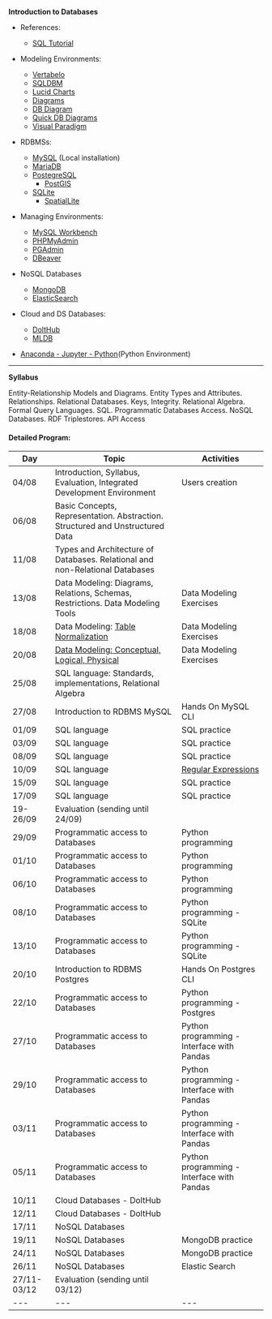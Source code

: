 **Introduction to Databases**

+ References:
  + [SQL Tutorial](https://www.w3schools.com/sql/default.asp)

+ Modeling Environments:
  + [Vertabelo](https://www.vertabelo.com/)  
  + [SQLDBM](https://sqldbm.com/Home/)  
  + [Lucid Charts](https://www.lucidchart.com/pages/)
  + [Diagrams](https://app.diagrams.net/)
  + [DB Diagram](https://dbdiagram.io/home)
  + [Quick DB Diagrams](https://www.quickdatabasediagrams.com/)
  + [Visual Paradigm](https://www.visual-paradigm.com/)
  
+ RDBMSs:
  + [MySQL](https://dev.mysql.com/downloads/installer/) (Local installation)  
  + [MariaDB](https://mariadb.org/)  
  + [PostegreSQL](https://www.postgresql.org/)  
    + [PostGIS](https://postgis.net/)  
  + [SQLite](https://www.sqlite.org/index.html)  
    + [SpatialLite](https://www.gaia-gis.it/fossil/libspatialite/home)  

+ Managing Environments:  
  + [MySQL Workbench](https://www.mysql.com/products/workbench/)   
  + [PHPMyAdmin](https://www.phpmyadmin.net/)
  + [PGAdmin](https://www.pgadmin.org/)
  + [DBeaver](https://dbeaver.io/download/)   

+ NoSQL Databases  
  + [MongoDB](https://www.mongodb.com/)  
  + [ElasticSearch](https://www.elastic.co/elasticsearch/)  

+ Cloud and DS Databases:  
  + [DoltHub](https://www.dolthub.com/)  
  + [MLDB](https://mldb.ai/)   
 
+ [Anaconda - Jupyter - Python](https://www.anaconda.com/products/individual)(Python Environment)

****

**Syllabus**

Entity-Relationship Models and Diagrams. Entity Types and Attributes. Relationships. Relational Databases. Keys, Integrity. Relational Algebra. Formal Query Languages. SQL. Programmatic Databases Access. NoSQL Databases. RDF Triplestores. API Access

#### Detailed Program:

|Day|Topic|Activities|
|---|---|---|
|04/08|Introduction, Syllabus, Evaluation, Integrated Development Environment|Users creation|
|06/08|Basic Concepts, Representation. Abstraction. Structured and Unstructured Data|
|11/08|Types and Architecture of Databases. Relational and non-Relational Databases|
|13/08|Data Modeling: Diagrams, Relations, Schemas, Restrictions. Data Modeling Tools|Data Modeling Exercises|
|18/08|Data Modeling: [Table Normalization](https://www.guru99.com/database-normalization.html)|Data Modeling Exercises|
|20/08|[Data Modeling: Conceptual, Logical, Physical](https://online.visual-paradigm.com/knowledge/visual-modeling/conceptual-vs-logical-vs-physical-data-model/)|Data Modeling Exercises|
|25/08|SQL language: Standards, implementations, Relational Algebra|
|27/08|Introduction to RDBMS MySQL|Hands On MySQL CLI|
|01/09|SQL language|SQL practice|
|03/09|SQL language|SQL practice|
|08/09|SQL language|SQL practice|
|10/09|SQL language|[Regular Expressions](https://regex101.com/)|
|15/09|SQL language|SQL practice|
|17/09|SQL language|SQL practice|
|19-26/09|Evaluation (sending until 24/09)|
|29/09|Programmatic access to Databases|Python programming|
|01/10|Programmatic access to Databases|Python programming|
|06/10|Programmatic access to Databases|Python programming|
|08/10|Programmatic access to Databases|Python programming - SQLite|
|13/10|Programmatic access to Databases|Python programming - SQLite|
|20/10|Introduction to RDBMS Postgres|Hands On Postgres CLI|
|22/10|Programmatic access to Databases|Python programming - Postgres|
|27/10|Programmatic access to Databases|Python programming - Interface with Pandas|
|29/10|Programmatic access to Databases|Python programming - Interface with Pandas|
|03/11|Programmatic access to Databases|Python programming - Interface with Pandas|
|05/11|Programmatic access to Databases|Python programming - Interface with Pandas|
|10/11|Cloud Databases - DoltHub|
|12/11|Cloud Databases - DoltHub|
|17/11|NoSQL Databases|
|19/11|NoSQL Databases|MongoDB practice|
|24/11|NoSQL Databases|MongoDB practice|
|26/11|NoSQL Databases|Elastic Search|
|27/11-03/12|Evaluation (sending until 03/12)|
|---|---|---|

